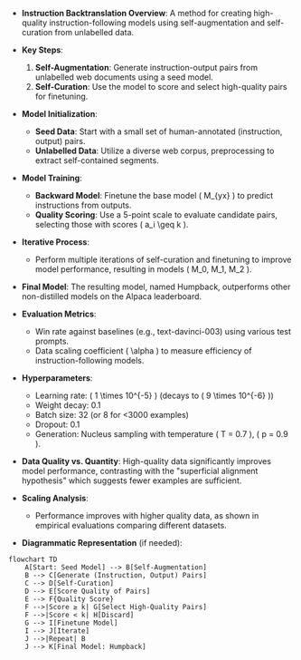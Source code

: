 - **Instruction Backtranslation Overview**: A method for creating high-quality instruction-following models using self-augmentation and self-curation from unlabelled data.
  
- **Key Steps**:
  1. **Self-Augmentation**: Generate instruction-output pairs from unlabelled web documents using a seed model.
  2. **Self-Curation**: Use the model to score and select high-quality pairs for finetuning.

- **Model Initialization**:
  - **Seed Data**: Start with a small set of human-annotated (instruction, output) pairs.
  - **Unlabelled Data**: Utilize a diverse web corpus, preprocessing to extract self-contained segments.

- **Model Training**:
  - **Backward Model**: Finetune the base model \( M_{yx} \) to predict instructions from outputs.
  - **Quality Scoring**: Use a 5-point scale to evaluate candidate pairs, selecting those with scores \( a_i \geq k \).

- **Iterative Process**: 
  - Perform multiple iterations of self-curation and finetuning to improve model performance, resulting in models \( M_0, M_1, M_2 \).

- **Final Model**: The resulting model, named Humpback, outperforms other non-distilled models on the Alpaca leaderboard.

- **Evaluation Metrics**:
  - Win rate against baselines (e.g., text-davinci-003) using various test prompts.
  - Data scaling coefficient \( \alpha \) to measure efficiency of instruction-following models.

- **Hyperparameters**:
  - Learning rate: \( 1 \times 10^{-5} \) (decays to \( 9 \times 10^{-6} \))
  - Weight decay: 0.1
  - Batch size: 32 (or 8 for <3000 examples)
  - Dropout: 0.1
  - Generation: Nucleus sampling with temperature \( T = 0.7 \), \( p = 0.9 \).

- **Data Quality vs. Quantity**: High-quality data significantly improves model performance, contrasting with the "superficial alignment hypothesis" which suggests fewer examples are sufficient.

- **Scaling Analysis**: 
  - Performance improves with higher quality data, as shown in empirical evaluations comparing different datasets.

- **Diagrammatic Representation** (if needed):
```mermaid
flowchart TD
    A[Start: Seed Model] --> B[Self-Augmentation]
    B --> C[Generate (Instruction, Output) Pairs]
    C --> D[Self-Curation]
    D --> E[Score Quality of Pairs]
    E --> F{Quality Score}
    F -->|Score ≥ k| G[Select High-Quality Pairs]
    F -->|Score < k| H[Discard]
    G --> I[Finetune Model]
    I --> J[Iterate]
    J -->|Repeat| B
    J --> K[Final Model: Humpback]
```